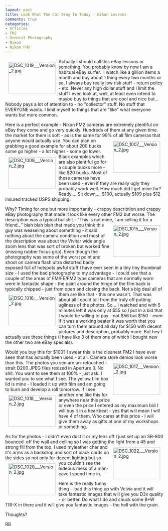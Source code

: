 ```yaml
---
layout: post
title: Look What The Cat Drug In Today - Nikon Lessons
comments: true
categories:
- Articles
- FM2
- General Photography
- Nikon
- Nikon FM@
---
```

<a rel="lightbox" href="/wp-content/uploads/2010/03/DSC_1019___Version_2.jpg"><img title="DSC_1019___Version_2.jpg" src="/wp-content/uploads/2010/03/.thumbs/.DSC_1019___Version_2.jpg" border="0" alt="DSC_1019___Version_2.jpg" hspace="10" vspace="10" width="150" height="100" align="left" /></a>Actually I should call this eBay lessons or something. You probably know by now I am a habitual eBay surfer.  I watch like a gillion items a month and buy about 1 thing every two months or so. I always buy really low risk stuff - return policy - etc. Never any high dollar stuff and I limit the stuff I even look at, well, at least even intend to maybe buy to things that are cool and nice but... Nobody pays a lot of attention to - no "collector" stuff. No stuff that EVERYONE wants. I limit myself to things that are "like" what everyone wants but more common.

Here is a perfect example - Nikon FM2 cameras are extremely plentiful on eBay they come and go very quickly. Hundreds of them at any given time. the market for them is soft - as is the same for 99% of all film cameras that anyone would actually use. You can plan on<a rel="lightbox" href="/wp-content/uploads/2010/03/DSC_1007___Version_2.jpg"><img title="DSC_1007___Version_2.jpg" src="/wp-content/uploads/2010/03/.thumbs/.DSC_1007___Version_2.jpg" border="0" alt="DSC_1007___Version_2.jpg" hspace="10" vspace="10" width="150" height="100" align="right" /></a>grabbing a good example for about 200 bucks some go higher - a lot higher - some go lower.<a rel="lightbox" href="/wp-content/uploads/2010/03/DSC_1009___Version_2.jpg"><img title="DSC_1009___Version_2.jpg" src="/wp-content/uploads/2010/03/.thumbs/.DSC_1009___Version_2.jpg" border="0" alt="DSC_1009___Version_2.jpg" hspace="10" vspace="10" width="150" height="100" align="left" /></a> Black examples which are also plentiful go for a couple bucks more - like $20 bucks. Most of these cameras have been used - even if they are really ugly they probably work well. How much did I get mine for? Ready.... Sit down.... $100, actually $109 plus $12 insured tracked USPS shipping.

Why? Timing for one but more importantly - crappy description and crappy eBay photography that made it look like every other FM2 but worse. The description was a typical bullshit - "This is not mine, I am selling it for a friend..." blah blah blah that made you think<a rel="lightbox" href="/wp-content/uploads/2010/03/DSC_1015___Version_2.jpg"><img title="DSC_1015___Version_2.jpg" src="/wp-content/uploads/2010/03/.thumbs/.DSC_1015___Version_2.jpg" border="0" alt="DSC_1015___Version_2.jpg" hspace="10" vspace="10" width="150" height="100" align="right" /></a> this guy was weaseling about something - it said nothing about the camera condition and most of the description was about the Vivitar wide angle zoom lens that was sort of broken but worked fine (missing rubber focus grip). Even though the photography was some of the worst point and shoot on camera flash ultra distorted badly exposed full of hotspots awful stuff I have ever seen in a tiny tiny thumbnail size - I used the bad photography to my advantage - I could see that a couple of the areas of FM/FE/FM2 type cameras that are normally worn were in fantastic shape - the paint around the hinge of the film back is typically chipped - just from open and closing the back. Not a big deal all of <a rel="lightbox" href="/wp-content/uploads/2010/03/DSC_1016___Version_2.jpg"><img title="DSC_1016___Version_2.jpg" src="/wp-content/uploads/2010/03/.thumbs/.DSC_1016___Version_2.jpg" border="0" alt="DSC_1016___Version_2.jpg" hspace="10" vspace="10" width="150" height="100" align="left" /></a>them are like that - this one wasn't. That was about all I could tell from the truly off putting ugliness of the photos. So... I watched and with 5 minutes left it was only at $55 so I put in a bid that I would be willing to pay - not $56 but $150 - even if it was a working beater it was worth that you can turn them around all day for $150 with decent pictures and description, probably more. But hey I actually use these things (I have like 3 of them one of which I bought new the other two are eBay specials).

Would you buy this for $100? I swear this is the cleanest FM2 I have ever seen that has actually been used - at all. Camera store demos look worse than this. The photos you see are<a rel="lightbox" href="/wp-content/uploads/2010/03/DSC_1017___Version_2.jpg"><img title="DSC_1017___Version_2.jpg" src="/wp-content/uploads/2010/03/.thumbs/.DSC_1017___Version_2.jpg" border="0" alt="DSC_1017___Version_2.jpg" hspace="10" vspace="10" width="150" height="101" align="right" /></a> un-retouched - strait D200 JPEG files resized in Aperture 3. No shit. You want to see them at 100% - just ask. I wanted you to see what I see. The yellow film box lid is mine - I loaded it up with film and am going to burn and develop a roll <a rel="lightbox" href="/wp-content/uploads/2010/03/DSC_1018___Version_2.jpg"><img title="DSC_1018___Version_2.jpg" src="/wp-content/uploads/2010/03/.thumbs/.DSC_1018___Version_2.jpg" border="0" alt="DSC_1018___Version_2.jpg" hspace="10" vspace="10" width="150" height="100" align="left" /></a>tomorrow. If I see another one like this for anywhere near this price or even the price I entered as my maximum bid I will buy it in a heartbeat - yes that will mean I will have 4 of them. Who cares at this price - I will give them away as gifts at one of my workshops or something.

As for the photos - I didn't even dust it or my lens off I just set up an SB-800 bounced  off the wall and ceiling so I was getting the light from a 45 and strong fill from the top. I used my<a rel="lightbox" href="/wp-content/uploads/2010/03/DSC_1022___Version_2.jpg"><img title="DSC_1022___Version_2.jpg" src="/wp-content/uploads/2010/03/.thumbs/.DSC_1022___Version_2.jpg" border="0" alt="DSC_1022___Version_2.jpg" hspace="10" vspace="10" width="150" height="101" align="right" /></a>leather char and it's arms as a backdrop and sort of black cards on the sides so not only for decent lighting but so you <a rel="lightbox" href="/wp-content/uploads/2010/03/DSC_1020___Version_2.jpg"><img title="DSC_1020___Version_2.jpg" src="/wp-content/uploads/2010/03/.thumbs/.DSC_1020___Version_2.jpg" border="0" alt="DSC_1020___Version_2.jpg" hspace="10" vspace="10" width="150" height="101" align="left" /></a>couldn't see the hideous mess of a man-cave I spend time in.

Here is the really funny thing - load this thing up with Velvia and it will take fantastic images that will give you D3x quality - or better. Do what I do and chuck some B+W TRI-X in there and it will give you fantastic images - the hell with the grain.

Thoughts?

RB